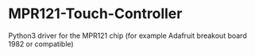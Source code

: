 # MPR121-Touch-Controller
Python3 driver for the MPR121 chip (for example Adafruit  breakout board 1982 or compatible)
